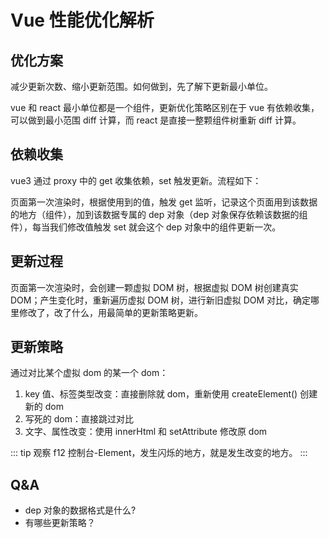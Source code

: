 # Vue 性能优化解析

## 优化方案

减少更新次数、缩小更新范围。如何做到，先了解下更新最小单位。

vue 和 react 最小单位都是一个组件，更新优化策略区别在于 vue 有依赖收集，可以做到最小范围 diff 计算，而 react 是直接一整颗组件树重新 diff 计算。

## 依赖收集

vue3 通过 proxy 中的 get 收集依赖，set 触发更新。流程如下：

页面第一次渲染时，根据使用到的值，触发 get 监听，记录这个页面用到该数据的地方（组件），加到该数据专属的 dep 对象（dep 对象保存依赖该数据的组件），每当我们修改值触发 set 就会这个 dep 对象中的组件更新一次。

## 更新过程

页面第一次渲染时，会创建一颗虚拟 DOM 树，根据虚拟 DOM 树创建真实 DOM；产生变化时，重新遍历虚拟 DOM 树，进行新旧虚拟 DOM 对比，确定哪里修改了，改了什么，用最简单的更新策略更新。

## 更新策略

通过对比某个虚拟 dom 的某一个 dom：

1. key 值、标签类型改变：直接删除就 dom，重新使用 createElement() 创建新的 dom
2. 写死的 dom：直接跳过对比
3. 文字、属性改变：使用 innerHtml 和 setAttribute 修改原 dom

::: tip
观察 f12 控制台-Element，发生闪烁的地方，就是发生改变的地方。
:::

## Q&A

- dep 对象的数据格式是什么?
- 有哪些更新策略？
